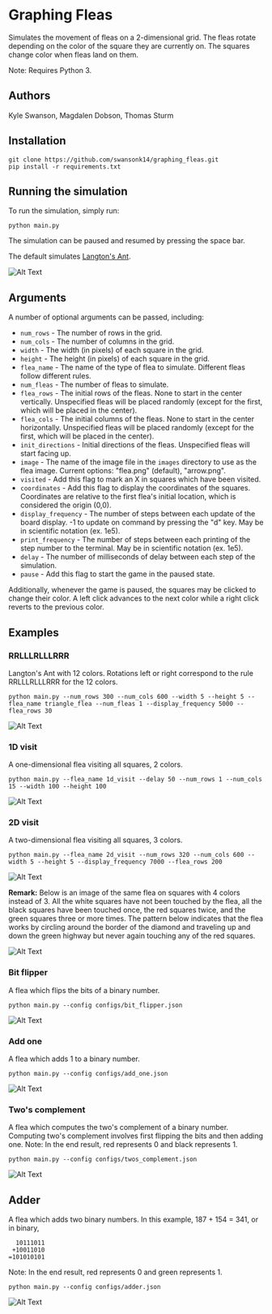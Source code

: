 # Graphing Fleas

Simulates the movement of fleas on a 2-dimensional grid. The fleas rotate depending on the color of the square they are currently on. The squares change color when fleas land on them.

Note: Requires Python 3.

## Authors

Kyle Swanson, Magdalen Dobson, Thomas Sturm

## Installation

```
git clone https://github.com/swansonk14/graphing_fleas.git
pip install -r requirements.txt
```

## Running the simulation

To run the simulation, simply run:

```
python main.py
```

The simulation can be paused and resumed by pressing the space bar.

The default simulates [Langton's Ant](https://en.wikipedia.org/wiki/Langton%27s_ant).

![Alt Text](images/langtons.gif)

## Arguments

A number of optional arguments can be passed, including:

* `num_rows` - The number of rows in the grid.
* `num_cols` - The number of columns in the grid.
* `width` - The width (in pixels) of each square in the grid.
* `height` - The height (in pixels) of each square in the grid.
* `flea_name` - The name of the type of flea to simulate. Different fleas follow different rules.
* `num_fleas` - The number of fleas to simulate.
* `flea_rows` - The initial rows of the fleas. None to start in the center vertically. Unspecified fleas will be placed randomly (except for the first, which will be placed in the center).
* `flea_cols` - The initial columns of the fleas. None to start in the center horizontally. Unspecified fleas will be placed randomly (except for the first, which will be placed in the center).
* `init_directions` - Initial directions of the fleas. Unspecified fleas will start facing up.
* `image` - The name of the image file in the `images` directory to use as the flea image. Current options: "flea.png" (default), "arrow.png".
* `visited` - Add this flag to mark an X in squares which have been visited.
* `coordinates` - Add this flag to display the coordinates of the squares. Coordinates are relative to the first flea's initial location, which is considered the origin (0,0).
* `display_frequency` - The number of steps between each update of the board display. -1 to update on command by pressing the "d" key. May be in scientific notation (ex. 1e5).
* `print_frequency` - The number of steps between each printing of the step number to the terminal. May be in scientific notation (ex. 1e5).
* `delay` - The number of milliseconds of delay between each step of the simulation.
* `pause` - Add this flag to start the game in the paused state.

Additionally, whenever the game is paused, the squares may be clicked to change their color. A left click advances to the next color while a right click reverts to the previous color.

## Examples

### RRLLLRLLLRRR

Langton's Ant with 12 colors. Rotations left or right correspond to the rule RRLLLRLLLRRR for the 12 colors.

```
python main.py --num_rows 300 --num_cols 600 --width 5 --height 5 --flea_name triangle_flea --num_fleas 1 --display_frequency 5000 --flea_rows 30
```

![Alt Text](images/triangle.gif)

### 1D visit

A one-dimensional flea visiting all squares, 2 colors.

```
python main.py --flea_name 1d_visit --delay 50 --num_rows 1 --num_cols 15 --width 100 --height 100
```

![Alt Text](images/1d_visit.gif)

### 2D visit

A two-dimensional flea visiting all squares, 3 colors.

```
python main.py --flea_name 2d_visit --num_rows 320 --num_cols 600 --width 5 --height 5 --display_frequency 7000 --flea_rows 200
```

![Alt Text](images/2d_visit.gif)

**Remark:** Below is an image of the same flea on squares with 4 colors instead of 3. All the white squares have not been touched by the flea, all the black squares have been touched once, the red squares twice, and the green squares three or more times. The pattern below indicates that the flea works by circling around the border of the diamond and traveling up and down the green highway but never again touching any of the red squares.

![Alt Text](images/2d_visit_4_colors.png)

### Bit flipper

A flea which flips the bits of a binary number.

```
python main.py --config configs/bit_flipper.json
```

![Alt Text](images/bit_flipper.gif)

### Add one

A flea which adds 1 to a binary number.

```
python main.py --config configs/add_one.json
```

![Alt Text](images/add_one.gif)

### Two's complement

A flea which computes the two's complement of a binary number. Computing two's complement involves first flipping the bits and then adding one. Note: In the end result, red represents 0 and black represents 1.

```
python main.py --config configs/twos_complement.json
```

![Alt Text](images/twos_complement.gif)

## Adder

A flea which adds two binary numbers. In this example, 187 + 154 = 341, or in binary,

```
  10111011
 +10011010
=101010101
```

Note: In the end result, red represents 0 and green represents 1.

```
python main.py --config configs/adder.json
```

![Alt Text](images/adder.gif)
